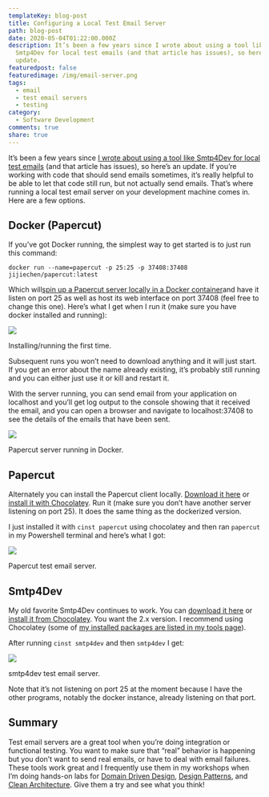 ```yaml
---
templateKey: blog-post
title: Configuring a Local Test Email Server
path: blog-post
date: 2020-05-04T01:22:00.000Z
description: It’s been a few years since I wrote about using a tool like
  Smtp4Dev for local test emails (and that article has issues), so here’s an
  update.
featuredpost: false
featuredimage: /img/email-server.png
tags:
  - email
  - test email servers
  - testing
category:
  - Software Development
comments: true
share: true
---
```

It’s been a few years since [I wrote about using a tool like Smtp4Dev for local test emails](https://ardalis.com/testing-email-sending) (and that article has issues), so here’s an update. If you’re working with code that should send emails sometimes, it’s really helpful to be able to let that code still run, but not actually send emails. That’s where running a local test email server on your development machine comes in. Here are a few options.

## Docker (Papercut)

If you’ve got Docker running, the simplest way to get started is to just run this command:

```
docker run --name=papercut -p 25:25 -p 37408:37408 jijiechen/papercut:latest
```

Which will[spin up a Papercut server locally in a Docker container](https://hub.docker.com/r/jijiechen/papercut)and have it listen on port 25 as well as host its web interface on port 37408 (feel free to change this one). Here’s what I get when I run it (make sure you have docker installed and running):

![](/img/win-power-shell.png)

Installing/running the first time.

Subsequent runs you won’t need to download anything and it will just start. If you get an error about the name already existing, it’s probably still running and you can either just use it or kill and restart it.

With the server running, you can send email from your application on localhost and you’ll get log output to the console showing that it received the email, and you can open a browser and navigate to localhost:37408 to see the details of the emails that have been sent.

![](/img/papercut.png)

Papercut server running in Docker.

## Papercut

Alternately you can install the Papercut client locally. [Download it here](https://www.softpedia.com/get/Internet/Servers/E-mail-Servers/Papercut-Krobertson.shtml) or [install it with Chocolatey](https://chocolatey.org/packages/papercut). Run it (make sure you don’t have another server listening on port 25). It does the same thing as the dockerized version.

I just installed it with `cinst papercut` using chocolatey and then ran `papercut` in my Powershell terminal and here’s what I got:

![](/img/papercut-2.png)

Papercut test email server.

## Smtp4Dev

My old favorite Smtp4Dev continues to work. You can [download it here](https://www.softpedia.com/get/Internet/Servers/E-mail-Servers/smtp4dev.shtml) or [install it from Chocolatey](https://chocolatey.org/packages/smtp4dev). You want the 2.x version. I recommend using Chocolatey (some of [my installed packages are listed in my tools page](https://ardalis.com/tools)).

After running `cinst smtp4dev` and then `smtp4dev` I get:

![](/img/smtp4dev.png)

smtp4dev test email server.

Note that it’s not listening on port 25 at the moment because I have the other programs, notably the docker instance, already listening on that port.

## Summary

Test email servers are a great tool when you’re doing integration or functional testing. You want to make sure that “real” behavior is happening but you don’t want to send real emails, or have to deal with email failures. These tools work great and I frequently use them in my workshops when I’m doing hands-on labs for [Domain Driven Design](https://www.pluralsight.com/courses/domain-driven-design-fundamentals), [Design Patterns](https://www.pluralsight.com/courses/patterns-library), and [Clean Architecture](https://github.com/ardalis/CleanArchitecture). Give them a try and see what you think!